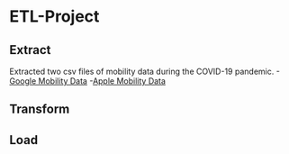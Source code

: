 # ETL-Project

## Extract

Extracted two csv files of mobility data during the COVID-19 pandemic.
-[Google Mobility Data](https://www.kaggle.com/devinaconley/covid19-mobility-data)
-[Apple Mobility Data](https://www.apple.com/covid19/mobility)

## Transform
## Load
